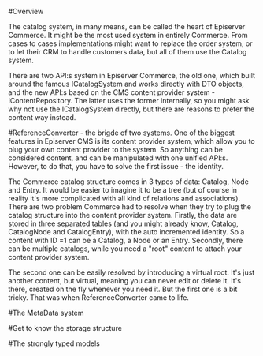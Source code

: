 #Overview

The catalog system, in many means, can be called the heart of Episerver Commerce. It might be the most used system in entirely Commerce. From cases to cases
implementations might want to replace the order system, or to let their CRM to handle customers data, but all of them use the Catalog system.

There are two API:s system in Episerver Commerce, the old one, which built around the famous ICatalogSystem and works directly with DTO objects, and the new 
API:s based on the CMS content provider system - IContentRepository. The latter uses the former internally, so you might ask why not use the ICatalogSystem directly,
but there are reasons to prefer the content way instead.

#ReferenceConverter - the brigde of two systems.
One of the biggest features in Episerver CMS is its content provider system, which allow you to plug your own content provider to the system. 
So anything can be considered content, and can be manipulated with one unified API:s. However, to do that, you have to solve the first issue - the identity.

The Commerce catalog structure comes in 3 types of data: Catalog, Node and Entry. It would be easier to imagine it to be a tree (but of course in reality it's more complicated
with all kind of relations and associations). There are two problem Commerce had to resolve when they try to plug the catalog structure into the content provider system.
Firstly, the data are stored in three separated tables (and you might already know, Catalog, CatalogNode and CatalogEntry), with the auto incremented identity. So a content with ID =1
can be a Catalog, a Node or an Entry. Secondly, there can be multiple catalogs, while you need a "root" content to attach your content provider system.

The second one can be easily resolved by introducing a virtual root. It's just another content, but virtual, meaning you can never edit or delete it. It's there, created on the fly whenever you
need it. But the first one is a bit tricky. That was when ReferenceConverter came to life.

#The MetaData system

#Get to know the storage structure

#The strongly typed models
